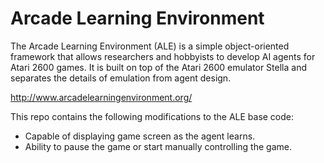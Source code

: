 Arcade Learning Environment
===

The Arcade Learning Environment (ALE) is a simple object-oriented framework that allows researchers and hobbyists to develop AI agents for Atari 2600 games. It is built on top of the Atari 2600 emulator Stella and separates the details of emulation from agent design.

http://www.arcadelearningenvironment.org/

This repo contains the following modifications to the ALE base code:

* Capable of displaying game screen as the agent learns. 
* Ability to pause the game or start manually controlling the game.